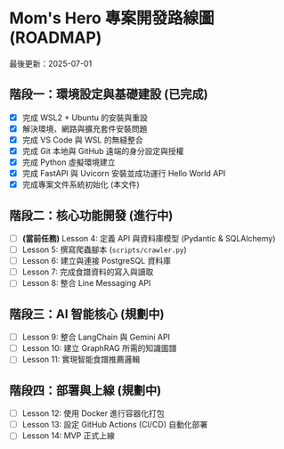 # Mom's Hero 專案開發路線圖 (ROADMAP)

最後更新：2025-07-01

## 階段一：環境設定與基礎建設 (已完成)
- [x] 完成 WSL2 + Ubuntu 的安裝與重設
- [x] 解決環境、網路與擴充套件安裝問題
- [x] 完成 VS Code 與 WSL 的無縫整合
- [x] 完成 Git 本地與 GitHub 遠端的身分設定與授權
- [x] 完成 Python 虛擬環境建立
- [x] 完成 FastAPI 與 Uvicorn 安裝並成功運行 Hello World API
- [x] 完成專案文件系統初始化 (本文件)

## 階段二：核心功能開發 (進行中)
- [ ] **(當前任務)** Lesson 4: 定義 API 與資料庫模型 (Pydantic & SQLAlchemy)
- [ ] Lesson 5: 撰寫爬蟲腳本 (`scripts/crawler.py`)
- [ ] Lesson 6: 建立與連接 PostgreSQL 資料庫
- [ ] Lesson 7: 完成食譜資料的寫入與讀取
- [ ] Lesson 8: 整合 Line Messaging API

## 階段三：AI 智能核心 (規劃中)
- [ ] Lesson 9: 整合 LangChain 與 Gemini API
- [ ] Lesson 10: 建立 GraphRAG 所需的知識圖譜
- [ ] Lesson 11: 實現智能食譜推薦邏輯

## 階段四：部署與上線 (規劃中)
- [ ] Lesson 12: 使用 Docker 進行容器化打包
- [ ] Lesson 13: 設定 GitHub Actions (CI/CD) 自動化部署
- [ ] Lesson 14: MVP 正式上線